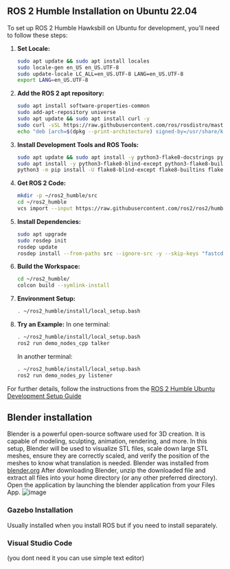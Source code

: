 ## ROS 2 Humble Installation on Ubuntu 22.04

To set up ROS 2 Humble Hawksbill on Ubuntu for development, you'll need to follow these steps:

1. **Set Locale:**
   ```bash
   sudo apt update && sudo apt install locales
   sudo locale-gen en_US en_US.UTF-8
   sudo update-locale LC_ALL=en_US.UTF-8 LANG=en_US.UTF-8
   export LANG=en_US.UTF-8
   ```

2. **Add the ROS 2 apt repository:**
   ```bash
   sudo apt install software-properties-common
   sudo add-apt-repository universe
   sudo apt update && sudo apt install curl -y
   sudo curl -sSL https://raw.githubusercontent.com/ros/rosdistro/master/ros.key -o /usr/share/keyrings/ros-archive-keyring.gpg
   echo "deb [arch=$(dpkg --print-architecture) signed-by=/usr/share/keyrings/ros-archive-keyring.gpg] http://packages.ros.org/ros2/ubuntu $(. /etc/os-release && echo $UBUNTU_CODENAME) main" | sudo tee /etc/apt/sources.list.d/ros2.list > /dev/null
   ```

3. **Install Development Tools and ROS Tools:**
   ```bash
   sudo apt update && sudo apt install -y python3-flake8-docstrings python3-pip python3-pytest-cov ros-dev-tools
   sudo apt install -y python3-flake8-blind-except python3-flake8-builtins python3-flake8-class-newline python3-flake8-comprehensions python3-flake8-deprecated python3-flake8-import-order python3-flake8-quotes python3-pytest-repeat python3-pytest-rerunfailures
   python3 -m pip install -U flake8-blind-except flake8-builtins flake8-class-newline flake8-comprehensions flake8-deprecated flake8-import-order flake8-quotes "pytest>=5.3" pytest-repeat pytest-rerunfailures
   ```

4. **Get ROS 2 Code:**
   ```bash
   mkdir -p ~/ros2_humble/src
   cd ~/ros2_humble
   vcs import --input https://raw.githubusercontent.com/ros2/ros2/humble/ros2.repos src
   ```

5. **Install Dependencies:**
   ```bash
   sudo apt upgrade
   sudo rosdep init
   rosdep update
   rosdep install --from-paths src --ignore-src -y --skip-keys "fastcdr rti-connext-dds-6.0.1 urdfdom_headers"
   ```

6. **Build the Workspace:**
   ```bash
   cd ~/ros2_humble/
   colcon build --symlink-install
   ```

7. **Environment Setup:**
   ```bash
   . ~/ros2_humble/install/local_setup.bash
   ```

8. **Try an Example:**
   In one terminal:
   ```bash
   . ~/ros2_humble/install/local_setup.bash
   ros2 run demo_nodes_cpp talker
   ```
   In another terminal:
   ```bash
   . ~/ros2_humble/install/local_setup.bash
   ros2 run demo_nodes_py listener
   ```

For further details, follow the instructions from the [ROS 2 Humble Ubuntu Development Setup Guide](https://docs.ros.org/en/humble/Installation/Alternatives/Ubuntu-Development-Setup.html)

## Blender installation
Blender is a powerful open-source software used for 3D creation. It is capable of modeling, sculpting, animation, rendering, and more. In this setup, Blender will be used to visualize STL files, scale down large STL meshes, ensure they are correctly scaled, and verify the position of the meshes to know what translation is needed. 
Blender was installed from [blender.org](https://www.blender.org/download/)
After downloading Blender, unzip the downloaded file and extract all files into your home directory (or any other preferred directory). Open the application by launching the blender application from your Files App. 
![image](https://github.com/user-attachments/assets/801d5318-43b7-4238-838f-78603bf0d1dc)


### Gazebo Installation 
Usually installed when you install ROS but if you need to install separately. 
### Visual Studio Code 
(you dont need it you can use simple text editor)


